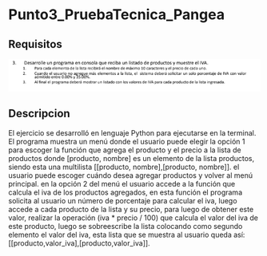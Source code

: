 # Punto3_PruebaTecnica_Pangea

## Requisitos

<img src="./Requisitos.png">

## Descripcion

 El ejercicio se desarrolló en lenguaje Python para ejecutarse en la terminal. El programa muestra un menú donde el usuario puede elegir la opción 1 para escoger la función que agrega el producto y el precio a la lista de productos donde [producto, nombre] es un elemento de la lista productos, siendo esta una multilista [[producto, nombre],[producto, nombre]]. el usuario puede escoger cuándo desea agregar productos y volver al menú principal. en la opción 2 del menú el usuario accede a la función que calcula  el iva de los productos agregados, en esta función el programa solicita al usuario un número de porcentaje para calcular el iva, luego accede  a cada producto de la lista y su precio,  para luego de obtener este valor, realizar la operación (iva * precio / 100) que calcula el valor del iva de este producto, luego se sobreescribe la lista colocando como segundo elemento el valor del iva, esta lista que se muestra al usuario queda así: [[producto,valor_iva],[producto,valor_iva]].

